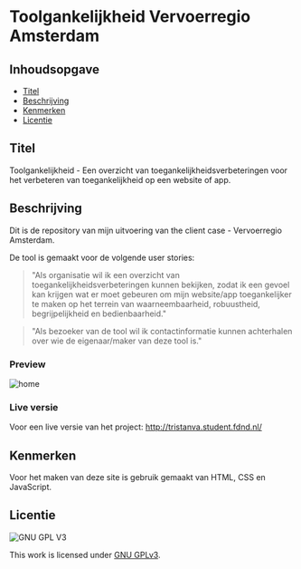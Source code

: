 # Toolgankelijkheid Vervoerregio Amsterdam

## Inhoudsopgave

  * [Titel](#titel)
  * [Beschrijving](#beschrijving)
  * [Kenmerken](#kenmerken)
  * [Licentie](#licentie)

## Titel
Toolgankelijkheid - Een overzicht van toegankelijkheidsverbeteringen voor het verbeteren van toegankelijkheid op een website of app.

## Beschrijving
Dit is de repository van mijn uitvoering van the client case - Vervoerregio Amsterdam.

De tool is gemaakt voor de volgende user stories: 
> "Als organisatie wil ik een overzicht van toegankelijkheidsverbeteringen kunnen bekijken, zodat ik een gevoel kan krijgen wat er moet gebeuren om mijn website/app toegankelijker te maken op het terrein van waarneembaarheid, robuustheid, begrijpelijkheid en bedienbaarheid."

> "Als bezoeker van de tool wil ik contactinformatie kunnen achterhalen over wie de eigenaar/maker van deze tool is."

### Preview
![home](https://user-images.githubusercontent.com/43402897/195668597-52511514-9cc2-4a91-a856-d0be7d19a44c.png)

### Live versie
Voor een live versie van het project: http://tristanva.student.fdnd.nl/

## Kenmerken
Voor het maken van deze site is gebruik gemaakt van HTML, CSS en JavaScript.

## Licentie

![GNU GPL V3](https://www.gnu.org/graphics/gplv3-127x51.png)

This work is licensed under [GNU GPLv3](./LICENSE).
